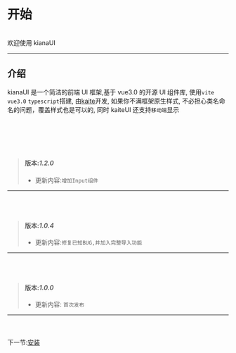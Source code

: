 # 开始

<br>
欢迎使用 kianaUI

---

## 介绍

kianaUI 是一个简洁的前端 UI 框架,基于 vue3.0 的开源 UI 组件库, 使用`vite` `vue3.0` `typescript`搭建, 由[kaite](https://github.com/kaitehan)开发, 如果你不满框架原生样式, 不必担心类名命名的问题，覆盖样式也是可以的, 同时 kaiteUI 还支持`移动端`显示

<br>
<br>
<br>
<br>

> #### 版本:**_1.2.0_**
>
> - 更新内容:`增加Input组件`

---

<br>
<br>

> #### 版本:**_1.0.4_**
>
> - 更新内容:`修复已知BUG,并加入完整导入功能`

---

<br>
<br>

> #### 版本:**_1.0.0_**
>
> - 更新内容: `首次发布`

---

<br>
<div style='display:flex;justify-content:space-between;margin:20px 0 '>
<!-- <div>上一节:<a href='#/Use'>安装与使用</a></div>   -->
<div>下一节:<a href='#/doc/install'>安装</a></div>  
</div>
